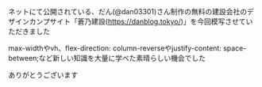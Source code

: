 ネットにて公開されている、だん(@dan03301)さん制作の無料の建設会社のデザインカンプサイト「蒼乃建設(https://danblog.tokyo/)」を今回模写させていただきました

max-widthやvh、flex-direction: column-reverseやjustify-content: space-between;など新しい知識を大量に学べた素晴らしい機会でした

ありがとうございます
